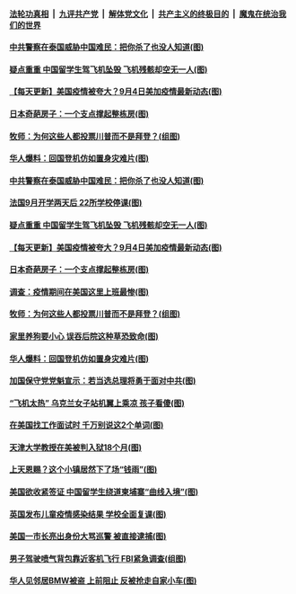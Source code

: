 

####  [法轮功真相](../../../../basic/blob/master/README.md?t=09050702) &nbsp;|&nbsp; [九评共产党](../../../../9ping.md/blob/master/README.md?t=09050702) &nbsp;|&nbsp; [解体党文化](../../../../jtdwh.md/blob/master/README.md?t=09050702)  &nbsp;|&nbsp; [共产主义的终极目的](../../../../gczydzjmd.md/blob/master/README.md?t=09050702) &nbsp;|&nbsp; [魔鬼在统治我们的世界](../../../../mgztzwmdsj.md/blob/master/README.md?t=09050702) 

#### [中共警察在泰国威胁中国难民：把你杀了也没人知道(图)](../pages/p3/945201.md?t=09050702) 

#### [疑点重重 中国留学生驾飞机坠毁 飞机残骸却空无一人(图)](../pages/p3/945159.md?t=09050702) 

#### [【每天更新】美国疫情被夸大？9月4日美加疫情最新动态(图)](../pages/p3/944892.md?t=09050702) 

#### [日本奇葩房子：一个支点撑起整栋房(图)](../pages/p3/945154.md?t=09050702) 

#### [牧师：为何这些人都投票川普而不是拜登？(组图)](../pages/p3/945115.md?t=09050702) 

#### [华人爆料：回国登机仿如置身灾难片(图)](../pages/p3/945082.md?t=09050702) 

#### [中共警察在泰国威胁中国难民：把你杀了也没人知道(图)](../pages/p3/945201.md?t=09050702) 

#### [法国9月开学两天后 22所学校停课(图)](../pages/p3/945194.md?t=09050702) 

#### [疑点重重 中国留学生驾飞机坠毁 飞机残骸却空无一人(图)](../pages/p3/945159.md?t=09050702) 

#### [【每天更新】美国疫情被夸大？9月4日美加疫情最新动态(图)](../pages/p3/944892.md?t=09050702) 

#### [日本奇葩房子：一个支点撑起整栋房(图)](../pages/p3/945154.md?t=09050702) 

#### [调查：疫情期间在美国这里上班最惨(图)](../pages/p3/945150.md?t=09050702) 

#### [牧师：为何这些人都投票川普而不是拜登？(组图)](../pages/p3/945115.md?t=09050702) 

#### [家里养狗要小心 误吞后院这种草恐致命(图)](../pages/p3/945104.md?t=09050702) 

#### [华人爆料：回国登机仿如置身灾难片(图)](../pages/p3/945082.md?t=09050702) 

#### [加国保守党党魁宣示：若当选总理将勇于面对中共(图)](../pages/p3/945076.md?t=09050702) 

#### [“飞机太热” 乌克兰女子站机翼上乘凉 孩子看傻(图)](../pages/p3/945070.md?t=09050702) 

#### [在美国找工作面试时 千万别说这2个单词(图)](../pages/p3/945065.md?t=09050702) 

#### [天津大学教授在美被判入狱18个月(图)](../pages/p3/944990.md?t=09050702) 

#### [上天恩赐？这个小镇居然下了场“钱雨”(图)](../pages/p3/944980.md?t=09050702) 

#### [美国欲收紧签证 中国留学生绕道柬埔寨“曲线入境”(图)](../pages/p3/944977.md?t=09050702) 

#### [英国发布儿童疫情感染结果 学校全面复课(图)](../pages/p3/944978.md?t=09050702) 

#### [美国一市长亮出身份大骂巡警 被直接逮捕(图)](../pages/p3/944970.md?t=09050702) 

#### [男子驾驶喷气背包靠近客机飞行 FBI紧急调查(组图)](../pages/p3/944943.md?t=09050702) 


#### [华人见邻居BMW被盗 上前阻止 反被抢走自家小车(图)](../pages/p3/944871.md?t=09050702) 

